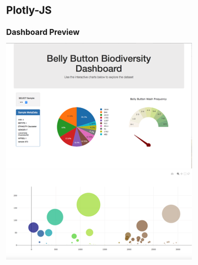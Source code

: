 # Plotly-JS
## Dashboard Preview

<img src="image1.png" alt="My cool logo"/>
<img src="image3.png" alt="My cool logo"/>
